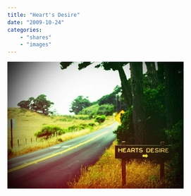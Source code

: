 ```yaml
---
title: "Heart's Desire"
date: "2009-10-24"
categories:
    - "shares"
    - "images"
---
```


![](tumblr_kr85sxvUEn1qztsrto1_400.jpg "(via [gatekeeper](http://gatekeeper.tumblr.com/))")
